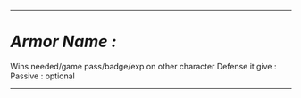 __________________________________________________________________________
# ***Armor Name :***
Wins needed/game pass/badge/exp on other character
Defense it give : 
Passive : optional
__________________________________________________________________________
